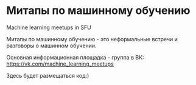 # Митапы по машинному обучению
Machine learning meetups in SFU

Митапы по машинному обучению - это неформальные встречи и разговоры о машинном обучении.

Основная информационная площадка - группа в ВК: https://vk.com/machine_learning_meetups

Здесь будет размещаться код:)
